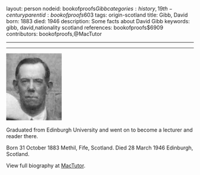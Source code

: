 layout: person
nodeid: bookofproofs$Gibb
categories: history,19th-century
parentid: bookofproofs$603
tags: origin-scotland
title: Gibb, David
born: 1883
died: 1946
description: Some facts about David Gibb
keywords: gibb, david,nationality scotland
references: bookofproofs$6909
contributors: bookofproofs,@MacTutor

---


---

![Gibb.jpg](https://github.com/bookofproofs/bookofproofs.github.io/blob/main/_sources/_assets/images/portraits/Gibb.jpg?raw=true)

Graduated from Edinburgh University and went on to become a lecturer and reader there.

Born 31 October 1883 Methil, Fife, Scotland. Died 28 March 1946 Edinburgh, Scotland.


View full biography at [MacTutor](https://mathshistory.st-andrews.ac.uk/Biographies/Gibb/).